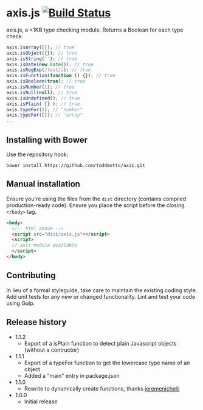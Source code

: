 # axis.js [![Build Status](https://travis-ci.org/toddmotto/axis.svg)](https://travis-ci.org/toddmotto/axis)

axis.js, a &lt;1KB type checking module. Returns a Boolean for each type check.

```js
axis.isArray([]); // true
axis.isObject({}); // true
axis.isString(''); // true
axis.isDate(new Date()); // true
axis.isRegExp(/test/i); // true
axis.isFunction(function () {}); // true
axis.isBoolean(true); // true
axis.isNumber(1); // true
axis.isNull(null); // true
axis.isUndefined(); // true
axis.isPlain( {} ); // true
axis.typeFor(1); // "number"
axis.typeFor([]); // "array"
...
```

## Installing with Bower
Use the repository hook:

```
bower install https://github.com/toddmotto/axis.git
```

## Manual installation
Ensure you're using the files from the `dist` directory (contains compiled production-ready code). Ensure you place the script before the closing `</body>` tag.

```html
<body>
  <!-- html above -->
  <script src="dist/axis.js"></script>
  <script>
  // axis module available
  </script>
</body>
```

## Contributing
In lieu of a formal styleguide, take care to maintain the existing coding style. Add unit tests for any new or changed functionality. Lint and test your code using Gulp.

## Release history
- 1.1.2
  - Export of a isPlain function to detect plain Javascript objects (without a contructor)
- 1.1.1
  - Export of a typeFor function to get the lowercase type name of an object
  - Added a "main" entry in package.json
- 1.1.0
  - Rewrite to dynamically create functions, thanks [jeremenichelli](https://github.com/toddmotto/axis/pull/1)
- 1.0.0
  - Initial release
